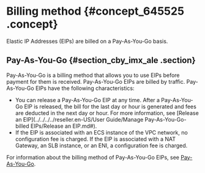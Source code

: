 # Billing method {#concept_645525 .concept}

Elastic IP Addresses \(EIPs\) are billed on a Pay-As-You-Go basis.

## Pay-As-You-Go {#section_cby_imx_ale .section}

Pay-As-You-Go is a billing method that allows you to use EIPs before payment for them is received. Pay-As-You-Go EIPs are billed by traffic. Pay-As-You-Go EIPs have the following characteristics:

-   You can release a Pay-As-You-Go EIP at any time. After a Pay-As-You-Go EIP is released, the bill for the last day or hour is generated and fees are deducted in the next day or hour. For more information, see [Release an EIP](../../../../reseller.en-US/User Guide/Manage Pay-As-You-Go-billed EIPs/Release an EIP.md#).
-   If the EIP is associated with an ECS instance of the VPC network, no configuration fee is charged. If the EIP is associated with a NAT Gateway, an SLB instance, or an ENI, a configuration fee is charged.

For information about the billing method of Pay-As-You-Go EIPs, see [Pay-As-You-Go](reseller.en-US/Pricing/Pay-As-You-Go.md#).

